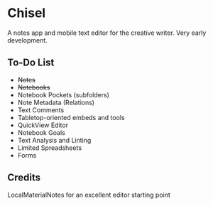# Chisel

A notes app and mobile text editor for the creative writer. Very early development.

## To-Do List
- ~~Notes~~
- ~~Notebooks~~
- Notebook Pockets (subfolders)
- Note Metadata (Relations)
- Text Comments
- Tabletop-oriented embeds and tools
- QuickView Editor
- Notebook Goals
- Text Analysis and Linting
- Limited Spreadsheets
- Forms

## Credits
LocalMaterialNotes for an excellent editor starting point